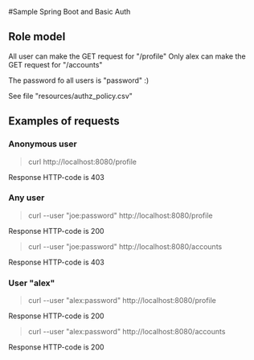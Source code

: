 #Sample Spring Boot and Basic Auth

## Role model

All user can make the GET request for "/profile"
Only alex can make the GET request for "/accounts"

The password fo all users is "password" :)

See file "resources/authz_policy.csv"

## Examples of requests

### Anonymous user

>curl http://localhost:8080/profile

Response HTTP-code is 403

### Any user

>curl --user "joe:password" http://localhost:8080/profile

Response HTTP-code is 200

>curl --user "joe:password" http://localhost:8080/accounts

Response HTTP-code is 403

### User "alex"

>curl --user "alex:password" http://localhost:8080/profile

Response HTTP-code is 200

>curl --user "alex:password" http://localhost:8080/accounts

Response HTTP-code is 200
